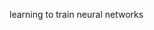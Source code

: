 learning to train neural networks
<!-- Proudly created with GPRM ( https://gprm.itsvg.in ) -->

<!---
samyak1729/samyak1729 is a ✨ special ✨ repository because its `README.md` (this file) appears on your GitHub profile.
You can click the Preview link to take a look at your changes.
--->

